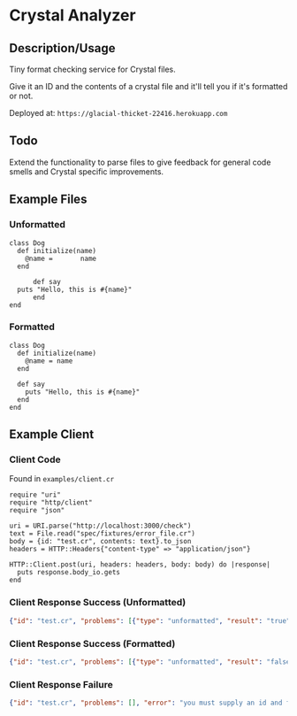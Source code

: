 # Crystal Analyzer
## Description/Usage
Tiny format checking service for Crystal files.

Give it an ID and the contents of a crystal file and it'll tell you if it's formatted or not.

Deployed at: `https://glacial-thicket-22416.herokuapp.com`

## Todo
Extend the functionality to parse files to give feedback for general code smells and Crystal specific improvements.

## Example Files
### Unformatted
```crystal
class Dog
  def initialize(name)
    @name =       name
  end

      def say
  puts "Hello, this is #{name}"
      end
end
```

### Formatted
```crystal
class Dog
  def initialize(name)
    @name = name
  end

  def say
    puts "Hello, this is #{name}"
  end
end
```

## Example Client
### Client Code
Found in `examples/client.cr`

```crystal
require "uri"
require "http/client"
require "json"

uri = URI.parse("http://localhost:3000/check")
text = File.read("spec/fixtures/error_file.cr")
body = {id: "test.cr", contents: text}.to_json
headers = HTTP::Headers{"content-type" => "application/json"}

HTTP::Client.post(uri, headers: headers, body: body) do |response|
  puts response.body_io.gets
end
```

### Client Response Success (Unformatted)
```json
{"id": "test.cr", "problems": [{"type": "unformatted", "result": "true"}], "error": ""}
```

### Client Response Success (Formatted)
```json
{"id": "test.cr", "problems": [{"type": "unformatted", "result": "false"}], "error": ""}
```

### Client Response Failure
```json
{"id": "test.cr", "problems": [], "error": "you must supply an id and file content"}
```
